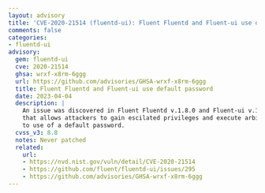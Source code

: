 ```yaml
---
layout: advisory
title: 'CVE-2020-21514 (fluentd-ui): Fluent Fluentd and Fluent-ui use default password'
comments: false
categories:
- fluentd-ui
advisory:
  gem: fluentd-ui
  cve: 2020-21514
  ghsa: wrxf-x8rm-6ggg
  url: https://github.com/advisories/GHSA-wrxf-x8rm-6ggg
  title: Fluent Fluentd and Fluent-ui use default password
  date: 2023-04-04
  description: |
    An issue was discovered in Fluent Fluentd v.1.8.0 and Fluent-ui v.1.2.2
    that allows attackers to gain escilated privileges and execute arbitrary code due
    to use of a default password.
  cvss_v3: 8.8
  notes: Never patched
  related:
    url:
    - https://nvd.nist.gov/vuln/detail/CVE-2020-21514
    - https://github.com/fluent/fluentd-ui/issues/295
    - https://github.com/advisories/GHSA-wrxf-x8rm-6ggg
---
```


